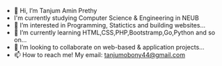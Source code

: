 - 👋 Hi, I’m Tanjum Amin Prethy
- I'm currently studying Computer Science & Engineering in NEUB
- 👀 I’m interested in Programming, Statictics and building websites...
- 🌱 I’m currently learning HTML,CSS,PHP,Bootstramp,Go,Python and so on...
- 💞️ I’m looking to collaborate on web-based & application projects...
- 📫 How to reach me! 
My email: tanjumobony44@gmail.com

<!---
Prethy4/Prethy4 is a ✨ special ✨ repository because its `README.md` (this file) appears on your GitHub profile.
You can click the Preview link to take a look at your changes.
--->
